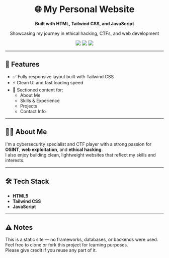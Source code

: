 <h1 align="center">🌐 My Personal Website</h1>

<p align="center"><strong>Built with HTML, Tailwind CSS, and JavaScript</strong></p>
<p align="center">Showcasing my journey in ethical hacking, CTFs, and web development</p>

<p align="center">
  <img src="https://img.shields.io/badge/HTML-5-orange?style=flat-square&logo=html5&logoColor=white" />
  <img src="https://img.shields.io/badge/Tailwind_CSS-2.0-38B2AC?style=flat-square&logo=tailwind-css&logoColor=white" />
  <img src="https://img.shields.io/badge/JavaScript-ES6-F7DF1E?style=flat-square&logo=javascript&logoColor=black" />
</p>

---

## 🚀 Features

- ✅ Fully responsive layout built with Tailwind CSS  
- ⚡ Clean UI and fast loading speed  
- 📁 Sectioned content for:
  - About Me  
  - Skills & Experience  
  - Projects  
  - Contact Info

---

## 👨‍💻 About Me

I'm a cybersecurity specialist and CTF player with a strong passion for **OSINT**, **web exploitation**, and **ethical hacking**.  
I also enjoy building clean, lightweight websites that reflect my skills and interests.

---

## 🛠️ Tech Stack

- **HTML5**  
- **Tailwind CSS**  
- **JavaScript**

---

## ⚠️ Notes

This is a static site — no frameworks, databases, or backends were used.  
Feel free to clone or fork this project for learning purposes.  
Please give credit if you reuse any part of it.
